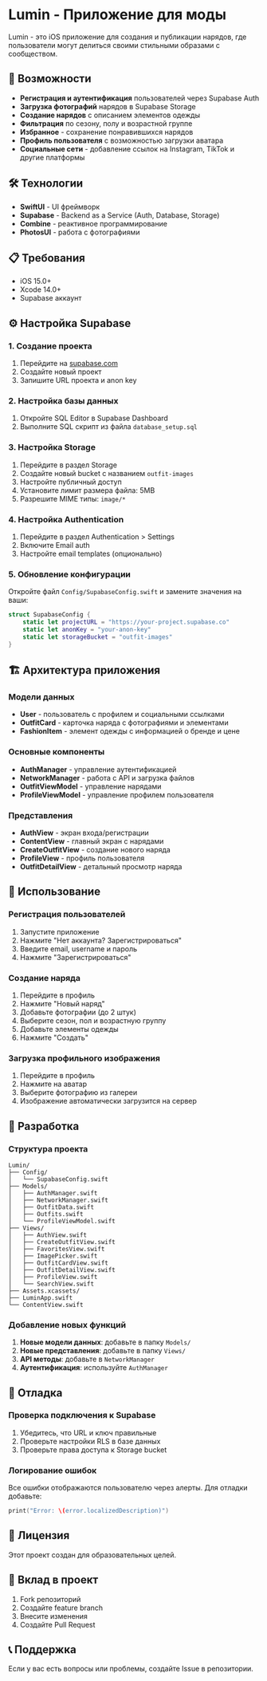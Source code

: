 # Lumin - Приложение для моды

Lumin - это iOS приложение для создания и публикации нарядов, где пользователи могут делиться своими стильными образами с сообществом.

## 🚀 Возможности

- **Регистрация и аутентификация** пользователей через Supabase Auth
- **Загрузка фотографий** нарядов в Supabase Storage
- **Создание нарядов** с описанием элементов одежды
- **Фильтрация** по сезону, полу и возрастной группе
- **Избранное** - сохранение понравившихся нарядов
- **Профиль пользователя** с возможностью загрузки аватара
- **Социальные сети** - добавление ссылок на Instagram, TikTok и другие платформы

## 🛠 Технологии

- **SwiftUI** - UI фреймворк
- **Supabase** - Backend as a Service (Auth, Database, Storage)
- **Combine** - реактивное программирование
- **PhotosUI** - работа с фотографиями

## 📋 Требования

- iOS 15.0+
- Xcode 14.0+
- Supabase аккаунт

## ⚙️ Настройка Supabase

### 1. Создание проекта

1. Перейдите на [supabase.com](https://supabase.com)
2. Создайте новый проект
3. Запишите URL проекта и anon key

### 2. Настройка базы данных

1. Откройте SQL Editor в Supabase Dashboard
2. Выполните SQL скрипт из файла `database_setup.sql`

### 3. Настройка Storage

1. Перейдите в раздел Storage
2. Создайте новый bucket с названием `outfit-images`
3. Настройте публичный доступ
4. Установите лимит размера файла: 5MB
5. Разрешите MIME типы: `image/*`

### 4. Настройка Authentication

1. Перейдите в раздел Authentication > Settings
2. Включите Email auth
3. Настройте email templates (опционально)

### 5. Обновление конфигурации

Откройте файл `Config/SupabaseConfig.swift` и замените значения на ваши:

```swift
struct SupabaseConfig {
    static let projectURL = "https://your-project.supabase.co"
    static let anonKey = "your-anon-key"
    static let storageBucket = "outfit-images"
}
```

## 🏗 Архитектура приложения

### Модели данных

- **User** - пользователь с профилем и социальными ссылками
- **OutfitCard** - карточка наряда с фотографиями и элементами
- **FashionItem** - элемент одежды с информацией о бренде и цене

### Основные компоненты

- **AuthManager** - управление аутентификацией
- **NetworkManager** - работа с API и загрузка файлов
- **OutfitViewModel** - управление нарядами
- **ProfileViewModel** - управление профилем пользователя

### Представления

- **AuthView** - экран входа/регистрации
- **ContentView** - главный экран с нарядами
- **CreateOutfitView** - создание нового наряда
- **ProfileView** - профиль пользователя
- **OutfitDetailView** - детальный просмотр наряда

## 📱 Использование

### Регистрация пользователей

1. Запустите приложение
2. Нажмите "Нет аккаунта? Зарегистрироваться"
3. Введите email, username и пароль
4. Нажмите "Зарегистрироваться"

### Создание наряда

1. Перейдите в профиль
2. Нажмите "Новый наряд"
3. Добавьте фотографии (до 2 штук)
4. Выберите сезон, пол и возрастную группу
5. Добавьте элементы одежды
6. Нажмите "Создать"

### Загрузка профильного изображения

1. Перейдите в профиль
2. Нажмите на аватар
3. Выберите фотографию из галереи
4. Изображение автоматически загрузится на сервер

## 🔧 Разработка

### Структура проекта

```
Lumin/
├── Config/
│   └── SupabaseConfig.swift
├── Models/
│   ├── AuthManager.swift
│   ├── NetworkManager.swift
│   ├── OutfitData.swift
│   ├── Outfits.swift
│   └── ProfileViewModel.swift
├── Views/
│   ├── AuthView.swift
│   ├── CreateOutfitView.swift
│   ├── FavoritesView.swift
│   ├── ImagePicker.swift
│   ├── OutfitCardView.swift
│   ├── OutfitDetailView.swift
│   ├── ProfileView.swift
│   └── SearchView.swift
├── Assets.xcassets/
├── LuminApp.swift
└── ContentView.swift
```

### Добавление новых функций

1. **Новые модели данных**: добавьте в папку `Models/`
2. **Новые представления**: добавьте в папку `Views/`
3. **API методы**: добавьте в `NetworkManager`
4. **Аутентификация**: используйте `AuthManager`

## 🐛 Отладка

### Проверка подключения к Supabase

1. Убедитесь, что URL и ключ правильные
2. Проверьте настройки RLS в базе данных
3. Проверьте права доступа к Storage bucket

### Логирование ошибок

Все ошибки отображаются пользователю через алерты. Для отладки добавьте:

```swift
print("Error: \(error.localizedDescription)")
```

## 📄 Лицензия

Этот проект создан для образовательных целей.

## 🤝 Вклад в проект

1. Fork репозиторий
2. Создайте feature branch
3. Внесите изменения
4. Создайте Pull Request

## 📞 Поддержка

Если у вас есть вопросы или проблемы, создайте Issue в репозитории. 